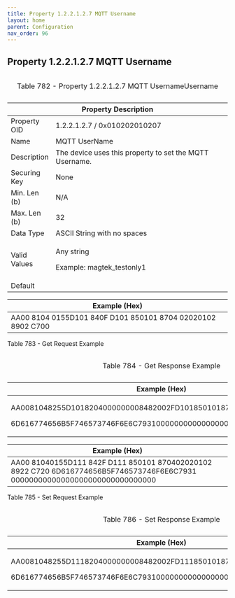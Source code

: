 ```yaml
---
title: Property 1.2.2.1.2.7 MQTT Username
layout: home
parent: Configuration
nav_order: 96
---
```


## Property 1.2.2.1.2.7 MQTT Username

<table>
<caption><p>Table 782 - Property 1.2.2.1.2.7 MQTT
UsernameUsername</p></caption>
<colgroup>
<col style="width: 14%" />
<col style="width: 85%" />
</colgroup>
<thead>
<tr>
<th colspan="2">Property Description</th>
</tr>
</thead>
<tbody>
<tr>
<td>Property OID</td>
<td>1.2.2.1.2.7 / 0x010202010207</td>
</tr>
<tr>
<td>Name</td>
<td>MQTT UserName</td>
</tr>
<tr>
<td>Description</td>
<td>The device uses this property to set the MQTT Username.</td>
</tr>
<tr>
<td>Securing Key</td>
<td>None</td>
</tr>
<tr>
<td>Min. Len (b)</td>
<td>N/A</td>
</tr>
<tr>
<td>Max. Len (b)</td>
<td>32</td>
</tr>
<tr>
<td>Data Type</td>
<td>ASCII String with no spaces</td>
</tr>
<tr>
<td>Valid Values</td>
<td><p>Any string</p>
<p>Example: magtek_testonly1</p></td>
</tr>
<tr>
<td>Default</td>
<td></td>
</tr>
</tbody>
</table>

| Example (Hex)                                               |
|-------------------------------------------------------------|
| AA00 8104 0155D101 840F D101 850101 8704 02020102 8902 C700 |

Table 783 - Get Request Example

<table>
<caption><p>Table 784 - Get Response Example</p></caption>
<colgroup>
<col style="width: 100%" />
</colgroup>
<thead>
<tr>
<th>Example (Hex)</th>
</tr>
</thead>
<tbody>
<tr>
<td><p>AA0081048255D1018204000000008482002FD1018501018704020201028922C720</p>
<p>6D616774656B5F746573746F6E6C793100000000000000000000000000000000</p></td>
</tr>
</tbody>
</table>

| Example (Hex) |
|----|
| AA00 81040155D111 842F D111 850101 870402020102 8922 C720 6D616774656B5F746573746F6E6C7931 00000000000000000000000000000000 |

Table 785 - Set Request Example

<table>
<caption><p>Table 786 - Set Response Example</p></caption>
<colgroup>
<col style="width: 100%" />
</colgroup>
<thead>
<tr>
<th>Example (Hex)</th>
</tr>
</thead>
<tbody>
<tr>
<td><p>AA0081048255D1118204000000008482002FD1118501018704020201028922C720</p>
<p>6D616774656B5F746573746F6E6C793100000000000000000000000000000000</p></td>
</tr>
</tbody>
</table>

##